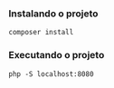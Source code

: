 ### Instalando o projeto

```
composer install
```

### Executando o projeto
```
php -S localhost:8080
```
